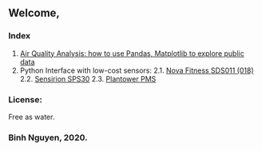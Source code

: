 ## Welcome,

### Index

1. [Air Quality Analysis: how to use Pandas, Matplotlib to explore public data](https://binh-bk.github.io/air-quality-analysis/)
2. Python Interface with low-cost sensors:
    2.1. [Nova Fitness SDS011 (018)](https://binh-bk.github.io/SDS011/)
    2.2. [Sensirion SPS30](https://binh-bk.github.io/Sensirion_SPS30/)
    2.3. [Plantower PMS](https://binh-bk.github.io/pms7003/)
 
 
### License:
Free as water.

### Binh Nguyen, 2020.